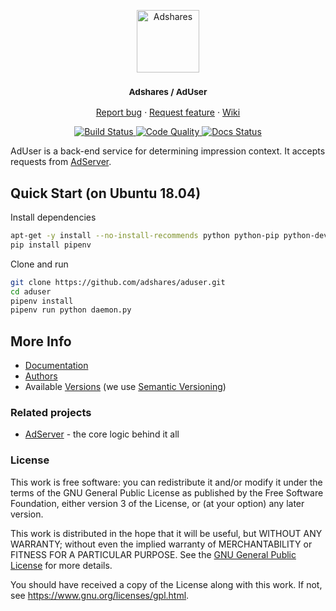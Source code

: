 <p align="center">
    <a href="https://adshares.net/" title="Adshares sp. z o.o." target="_blank">
        <img src="https://adshares.net/logos/ads.svg" alt="Adshares" width="100" height="100">
    </a>
</p>
<h3 align="center"><small>Adshares / AdUser</small></h3>
<p align="center">
    <a href="https://github.com/adshares/aduser/issues/new?template=bug_report.md&labels=Bug">Report bug</a>
    ·
    <a href="https://github.com/adshares/aduser/issues/new?template=feature_request.md&labels=New%20Feature">Request feature</a>
    ·
    <a href="https://github.com/adshares/aduser/wiki">Wiki</a>
</p>
<p align="center">
    <a href="https://travis-ci.org/adshares/aduser" title="Build Status" target="_blank">
        <img src="https://travis-ci.org/adshares/aduser.svg?branch=master" alt="Build Status">
    </a>
    <a href="https://sonarcloud.io/dashboard?id=adshares-aduser" title="Code Quality" target="_blank">
        <img src="https://sonarcloud.io/api/project_badges/measure?project=adshares-aduser&metric=alert_status" alt="Code Quality">
    </a>
    <a href="http://adshares-aduser.readthedocs.io/en/latest" title="Docs Status" target="_blank">
        <img src="https://readthedocs.org/projects/adshares-aduser/badge/?version=latest" alt="Docs Status">
    </a>
</p>

AdUser is a back-end service for determining impression context.
It accepts requests from [AdServer](https://github.com/adshares/adserver).

## Quick Start (on Ubuntu 18.04)

Install dependencies
```bash
apt-get -y install --no-install-recommends python python-pip python-dev gcc
pip install pipenv
```

Clone and run
```bash
git clone https://github.com/adshares/aduser.git
cd aduser
pipenv install
pipenv run python daemon.py
```

## More Info

- [Documentation](https://adshares-aduser.readthedocs.io/en/latest)
- [Authors](https://github.com/adshares/aduser/contributors)
- Available [Versions](https://github.com/adshares/aduser/tags) (we use [Semantic Versioning](http://semver.org/))

### Related projects

- [AdServer](https://github.com/adshares/adserver) - the core logic behind it all

### License

This work is free software: you can redistribute it and/or modify
it under the terms of the GNU General Public License as published by
the Free Software Foundation, either version 3 of the License, or
(at your option) any later version.

This work is distributed in the hope that it will be useful,
but WITHOUT ANY WARRANTY; without even the implied warranty of
MERCHANTABILITY or FITNESS FOR A PARTICULAR PURPOSE. See the
[GNU General Public License](LICENSE) for more details.

You should have received a copy of the License along with this work.
If not, see <https://www.gnu.org/licenses/gpl.html>.
